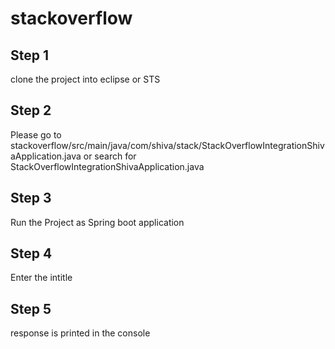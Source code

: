 # stackoverflow
## Step 1
clone the project into eclipse or STS

## Step 2
Please go to stackoverflow/src/main/java/com/shiva/stack/StackOverflowIntegrationShivaApplication.java
or search for StackOverflowIntegrationShivaApplication.java
## Step 3
Run the Project as Spring boot application
## Step 4
Enter the intitle
## Step 5
response is printed in the console
